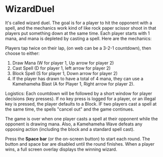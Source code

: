 # WizardDuel

It's called wizard duel. The goal is for a player to hit the opponent with a spell, and the mechanics work kind of like rock paper scissor shoot in that players put something down at the same time. Each player starts with 1 mana, and mana is depleted by casting a spell. Here are the mechanics:

Players tap twice on their lap, (on web can be a 3-2-1 countdown), then choose  to either:
1. Draw Mana (W for player 1, Up arrow for player 2)
2. Cast Spell (D for player 1, left arrow for player 2)
3. Block Spell (S for player 1, Down arrow for player 2)
4. If the player has drawn to have a total of 4 mana, they can use a Kamehameha Blast (A for Player 1, Right arrow for player 2).

Logistics: Each countdown will be followed by a short window for player decisions (key presses). If no key press is logged for a player, or an illegal key is pressed, the player defaults to a Block. IF two players cast a spell at the same time, the spells "cancel out" and the game continues.

The game is over when one player casts a spell at their opponent while the opponent is drawing mana. Also, a Kamehameha Wave defeats any opposing action (including the block and a standard spell cast).

Press the **Space bar** (or the on-screen button) to start each round. The button and space bar are disabled until the round finishes. When a player wins, a full screen overlay displays the winning wizard.
